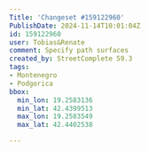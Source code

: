 ```yaml
---
Title: 'Changeset #159122960'
PublishDate: 2024-11-14T10:01:04Z
id: 159122960
user: Tobias&Renate
comment: Specify path surfaces
created_by: StreetComplete 59.3
tags:
- Montenegro
- Podgorica
bbox:
  min_lon: 19.2583136
  min_lat: 42.4399513
  max_lon: 19.2583549
  max_lat: 42.4402538

---
```

